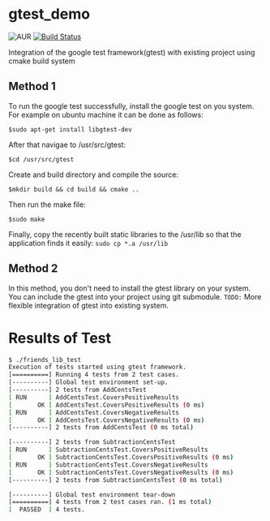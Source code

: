# gtest_demo

![AUR](https://img.shields.io/aur/license/yaourt.svg)
[![Build Status](https://travis-ci.org/MrPoudel/gtest-demo.svg?branch=master)](https://travis-ci.org/MrPoudel/gtest-demo)
<!--![Discourse topics](https://img.shields.io/discourse/https/meta.discourse.org/topics.svg)-->

Integration of the google test framework(gtest) with existing project using cmake build system

## Method 1
To run the google test successfully, install the google test on you system.
For example on ubuntu machine it can be done as follows:

`$sudo apt-get install libgtest-dev`

After that navigae to /usr/src/gtest:

`$cd /usr/src/gtest`

Create and build directory and compile the source:

`$mkdir build && cd build && cmake ..`

Then run the make file:

`$sudo make`

Finally, copy the recently built static libraries to the /usr/lib so that the application finds it easily:
`sudo cp *.a /usr/lib`

## Method 2

In this method, you don't need to install the gtest library on your system. You can include the gtest into your project using git submodule. 
`TODO:`
More flexible integration of gtest into existing system.


# Results of Test

```bash
$ ./friends_lib_test 
Execution of tests started using gtest framework.
[==========] Running 4 tests from 2 test cases.
[----------] Global test environment set-up.
[----------] 2 tests from AddCentsTest
[ RUN      ] AddCentsTest.CoversPositiveResults
[       OK ] AddCentsTest.CoversPositiveResults (0 ms)
[ RUN      ] AddCentsTest.CoversNegativeResults
[       OK ] AddCentsTest.CoversNegativeResults (0 ms)
[----------] 2 tests from AddCentsTest (0 ms total)

[----------] 2 tests from SubtractionCentsTest
[ RUN      ] SubtractionCentsTest.CoversPositiveResults
[       OK ] SubtractionCentsTest.CoversPositiveResults (0 ms)
[ RUN      ] SubtractionCentsTest.CoversNegativeResults
[       OK ] SubtractionCentsTest.CoversNegativeResults (0 ms)
[----------] 2 tests from SubtractionCentsTest (0 ms total)

[----------] Global test environment tear-down
[==========] 4 tests from 2 test cases ran. (1 ms total)
[  PASSED  ] 4 tests.

```
